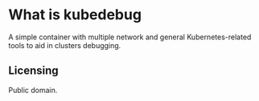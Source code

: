 # What is kubedebug
A simple container with multiple network and general Kubernetes-related tools to aid in clusters debugging.

## Licensing
Public domain.
